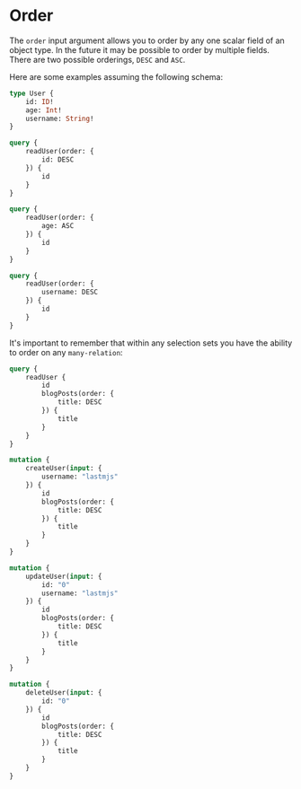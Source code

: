 # Order

The `order` input argument allows you to order by any one scalar field of an object type. In the future it may be possible to order by multiple fields. There are two possible orderings, `DESC` and `ASC`.

Here are some examples assuming the following schema:

```graphql
type User {
    id: ID!
    age: Int!
    username: String!
}
```

```graphql
query {
    readUser(order: {
        id: DESC
    }) {
        id
    }
}

query {
    readUser(order: {
        age: ASC
    }) {
        id
    }
}

query {
    readUser(order: {
        username: DESC
    }) {
        id
    }
}
```

It's important to remember that within any selection sets you have the ability to order on any `many-relation`:

```graphql
query {
    readUser {
        id
        blogPosts(order: {
            title: DESC
        }) {
            title
        }
    }
}

mutation {
    createUser(input: {
        username: "lastmjs"
    }) {
        id
        blogPosts(order: {
            title: DESC
        }) {
            title
        }
    }
}

mutation {
    updateUser(input: {
        id: "0"
        username: "lastmjs"
    }) {
        id
        blogPosts(order: {
            title: DESC
        }) {
            title
        }
    }
}

mutation {
    deleteUser(input: {
        id: "0"
    }) {
        id
        blogPosts(order: {
            title: DESC
        }) {
            title
        }
    }
}
```